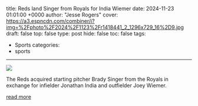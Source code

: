 title: Reds land Singer from Royals for India Wiemer
date: 2024-11-23 01:01:00 +0000
author: "Jesse Rogers"
cover: https://a3.espncdn.com/combiner/i?img=%2Fphoto%2F2024%2F1123%2Fr1418441_2_1296x729_16%2D9.jpg
draft: false
top: false
type: post
hide: false
toc: false
tags:
  - Sports
categories:
  - sports
---

![](https://a3.espncdn.com/combiner/i?img=%2Fphoto%2F2024%2F1123%2Fr1418441_2_1296x729_16%2D9.jpg)

The Reds acquired starting pitcher Brady Singer from the Royals in exchange for infielder Jonathan India and outfielder Joey Wiemer.

[read more](https://www.espn.com/mlb/story/_/id/42551361/reds-land-brady-singer-royals-jonathan-india-joey-wiemer)

